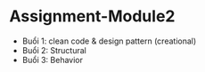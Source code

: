 # Assignment-Module2

- Buổi 1: clean code & design pattern (creational)
- Buổi 2: Structural
- Buổi 3: Behavior
